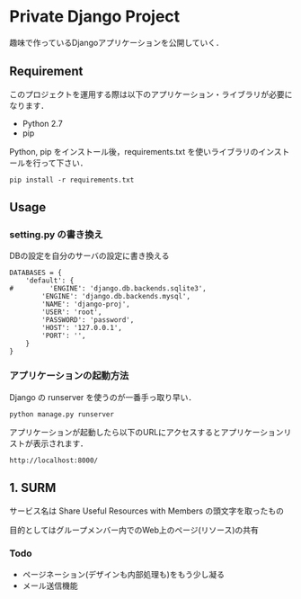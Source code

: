 # Private Django Project

趣味で作っているDjangoアプリケーションを公開していく．

## Requirement

このプロジェクトを運用する際は以下のアプリケーション・ライブラリが必要になります．

- Python 2.7
- pip

Python, pip をインストール後，requirements.txt を使いライブラリのインストールを行って下さい．

    pip install -r requirements.txt

## Usage

### setting.py の書き換え

DBの設定を自分のサーバの設定に書き換える

    DATABASES = {
        'default': {
    #         'ENGINE': 'django.db.backends.sqlite3',
            'ENGINE': 'django.db.backends.mysql',
            'NAME': 'django-proj',
            'USER': 'root',
            'PASSWORD': 'password',
            'HOST': '127.0.0.1',
            'PORT': '',
        }
    }

### アプリケーションの起動方法

Django の runserver を使うのが一番手っ取り早い．

    python manage.py runserver

アプリケーションが起動したら以下のURLにアクセスするとアプリケーションリストが表示されます．

    http://localhost:8000/

## 1. SURM

サービス名は Share Useful Resources with Members の頭文字を取ったもの

目的としてはグループメンバー内でのWeb上のページ(リソース)の共有

### Todo

- ページネーション(デザインも内部処理も)をもう少し凝る
- メール送信機能